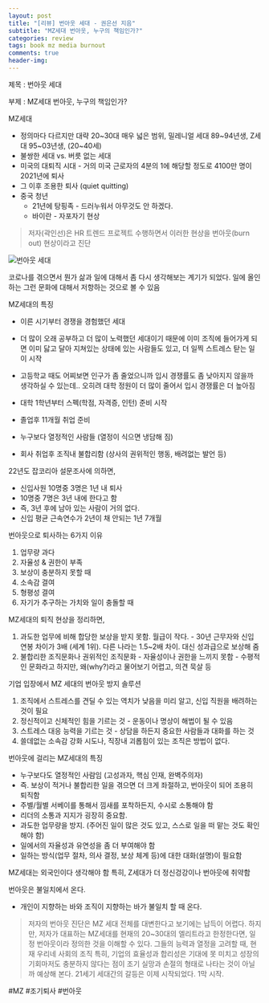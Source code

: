 ```yaml
---
layout: post
title: "[리뷰] 번아웃 세대 - 권은선 지음"
subtitle: "MZ세대 번아웃, 누구의 책임인가?"
categories: review
tags: book mz media burnout
comments: true
header-img: 
---
```


제목 : 번아웃 세대

부제 : MZ세대 번아웃, 누구의 책임인가?

MZ세대 
- 정의마다 다르지만 대략 20~30대 매우 넓은 범위,  밀레니얼 세대 89~94년생, Z세대 95~03년생, (20~40세) 
- 불쌍한 세대 vs. 버릇 없는 세대 
- 미국의 대퇴직 시대 - 거의 미국 근로자의 4분의 1에 해당할 정도로 4100만 명이 2021년에 퇴사
- 그 이후 조용한 퇴사 (quiet quitting)
- 중국 청년 
    - 21년에 탕핑족 - 드러누워서 아무것도 안 하겠다. 
    - 바이란 - 자포자기 현상 

> 저자(곽인선)은 HR 트렌드 프로젝트 수행하면서 이러한 현상을 번아웃(burn out) 현상이라고 진단

![번아웃 세대](https://youngsungson.github.io/assets/img/review/20230110-review-book-mz-burnout.jpg)

코로나를 겪으면서 뭔가 삶과 일에 대해서 좀 다시 생각해보는 계기가 되었다. 
일에 올인하는 그런 문화에 대해서 저항하는 것으로 볼 수 있음 


MZ세대의 특징 
- 이른 시기부터 경쟁을 경험했던 세대
- 더 많이 오래 공부하고 더 많이 노력했던 세대이기 때문에 이미 조직에 들어가게 되면 이미 닳고 달아 지쳐있는 상태에 있는 사람들도 있고, 더 일찍 스트레스 탇는 일이 시작
- 고등학교 때도 어찌보면 인구가 좀 줄었으니까 입시 경쟁률도 좀 낮아지지 않을까 생각하실 수 있는데.. 오히려 대학 정원이 더 많이 줄어서 입시 경쟁률은 더 높아짐
- 대학 1학년부터 스펙(학점, 자격증, 인턴) 준비 시작
- 졸업후 11개월 취업 준비
- 누구보다 열정적인 사람들 (열정이 식으면 냉담해 짐)


- 회사 취업후 조직내 불합리함 (상사의 권위적인 행동, 배려없는 발언 등) 

22년도 잡코리아 설문조사에 의하면,

- 신입사원 10명중 3명은 1년 내 퇴사
- 10명중 7명은 3년 내에 한다고 함
- 즉, 3년 후에 남아 있는 사람이 거의 없다. 
- 신입 평균 근속연수가 2년이 채 안되는 1년 7개월 


번아웃으로 퇴사하는 6가지 이유 

1. 업무량 과다 
2. 자율성 & 권한이 부족 
3. 보상이 충분하지 못할 때 
4. 소속감 결여
5. 형평성 결여 
6. 자기가 추구하는 가치와 일이 충돌할 때 


MZ세대의 퇴직 현상을 정리하면, 

1. 과도한 업무에 비해 합당한 보상을 받지 못함. 월급이 작다. - 30년 근무자와 신입 연봉 차이가 3배 (세계 1위). 다른 나라는 1.5~2배 차이. 대신 성과급으로 보상해 줌  
2. 불합리한 조직문화나 권위적인 조직문화 - 자율성이나 권한을 느끼지 못함 - 수평적인 문화라고 하지만, 왜(why?)라고 물어보기 어렵고, 의견 묵살 등


기업 입장에서 MZ 세대의 번아웃 방지 솔루션 

1. 조직에서 스트레스를 견딜 수 있는 역치가 낮음을 미리 알고, 신입 직원을 배려하는 것이 필요
2. 정신적이고 신체적인 힘을 기르는 것 - 운동이나 명상이 해법이 될 수 있음
3. 스트레스 대응 능력을 기르는 것 - 상담을 하든지 중요한 사람들과 대화를 하는 것 
4. 쓸데없는 소속감 강화 시도나, 직장내 괴롭힘이 있는 조직은 방법이 없다.


번아웃에 걸리는 MZ세대의 특징

- 누구보다도 열정적인 사람임 (고성과자, 핵심 인재, 완벽주의자) 
- 즉. 보상이 적거나 불합리한 일을 겪으면 더 크게 좌절하고, 번아웃이 되어 조용히 퇴직함
- 주별/월별 서베이를 통해서 낌새를 포착하든지, 수시로 소통해야 함 
- 리더의 소통과 지지가 굉장히 중요함.
- 과도한 업무량을 방지. (주어진 일이 많은 것도 있고, 스스로 일을 떠 맡는 것도 확인해야 함) 
- 일에서의 자율성과 유연성을 좀 더 부여해야 함 
- 일하는 방식(업무 절차, 의사 결정, 보상 체계 등)에 대한 대화(설명)이 필요함 


MZ세대는 외국인이다 생각해야 함
특히, Z세대가 더 정신겅강이나 번아웃에 취약함  

번아웃은 불일치에서 온다. 
- 개인이 지향하는 바와 조직이 지향하는 바가 불일치 할 때 온다. 

> 저자의 번아웃 진단은 MZ 세대 전체를 대변한다고 보기에는 납득이 어렵다. 
> 하지만, 저자가 대표하는 MZ세대를 현재의 20~30대의 엘리트라고 한정한다면, 일정 번아웃이라 정의한 것을 이해할 수 있다.
> 그들의 능력과 열정을 고려할 때, 현재 우리네 사회의 조직 특히, 기업의 효율성과 합리성은 기대에 못 미치고 성장의 기회마저도 충분하지 않다는 점이 조기 실망과 손절의 형태로 나타는 것이 아닐까 예상해 본다. 
> 21세기 세대간의 갈등은 이제 시작되었다. 1막 시작. 

#MZ #조기퇴사 #번아웃 

